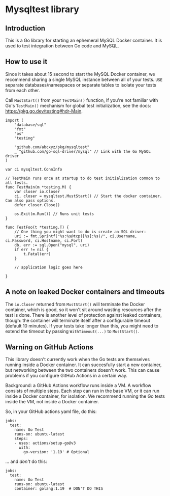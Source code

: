 # Mysqltest library

## Introduction

This is a Go library for starting an ephemeral MySQL Docker container. It is used to test
integration between Go code and MySQL.

## How to use it

Since it takes about 15 second to start the MySQL Docker container, we recommend sharing a single
MySQL instance between all of your tests. `USE` separate databases/namespaces or separate tables to
isolate your tests from each other.

Call `MustStart()` from your `TestMain()` function, If you're not familiar with Go's `TestMain()`
mechanism for global test initialization, see the docs: https://pkg.go.dev/testing#hdr-Main.

```
import (
    "database/sql"
    "fmt"
    "os"
    "testing"

    "github.com/abcxyz/pkg/mysqltest"
    _ "github.com/go-sql-driver/mysql" // Link with the Go MySQL driver
)

var ci mysqltest.ConnInfo

// TestMain runs once at startup to do test initialization common to all tests.
func TestMain(m *testing.M) {
    var closer io.Closer
    ci, closer = mysqltest.MustStart() // Start the docker container. Can also pass options.
    defer closer.Close()

    os.Exit(m.Run()) // Runs unit tests    
}

func TestFoo(t *testing.T) {
    // One thing you might want to do is create an SQL driver:
    uri := fmt.Sprintf("%s:%s@tcp([%s]:%s)/", ci.Username, ci.Password, ci.Hostname, ci.Port)
    db, err := sql.Open("mysql", uri)
    if err != nil {
        t.Fatal(err)
    }

    // application logic goes here
    
}
```

## A note on leaked Docker containers and timeouts

The `io.Closer` returned from `MustStart()` will terminate the Docker container, which is good, so
it won't sit around wasting resources after the test is done. There is another level of protection
against leaked containers, though: the container will terminate itself after a configurable timeout
(default 10 minutes). If your tests take longer than this, you might need to extend the timeout by
passing `WithTimeout(...)` to `MustStart()`.

## Warning on GitHub Actions

This library doesn't currently work when the Go tests are themselves running inside a Docker
container. It can succesfully start a new container, but networking between the two containers
doesn't work. This can cause problems if you configure GitHub Actions in a certain way.

Background: a GitHub Actions workflow runs inside a VM. A workflow consists of multiple steps. Each
step can run in the base VM, or it can run inside a Docker container, for isolation. We recommend running the Go tests inside the VM, not inside a Docker container.

So, in your GitHub actions yaml file, do this:

```
jobs:
  test:
    name: Go Test
    runs-on: ubuntu-latest
    steps:
    - uses: actions/setup-go@v3
      with:
        go-version: '1.19' # Optional
```

... and *don't* do this:

```
jobs:
  test:
    name: Go Test
    runs-on: ubuntu-latest
    container: golang:1.19  # DON'T DO THIS
```

